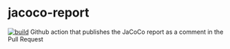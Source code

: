 # jacoco-report
[![build](https://github.com/Madrapps/jacoco-report/actions/workflows/check.yml/badge.svg)](https://github.com/Madrapps/jacoco-report/actions/workflows/check.yml)
Github action that publishes the JaCoCo report as a comment in the Pull Request

